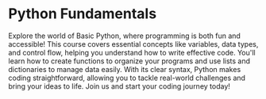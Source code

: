 # Python Fundamentals
Explore the world of Basic Python, where programming is both fun and accessible! This course covers essential concepts like variables, data types, and control flow, helping you understand how to write effective code. You'll learn how to create functions to organize your programs and use lists and dictionaries to manage data easily. With its clear syntax, Python makes coding straightforward, allowing you to tackle real-world challenges and bring your ideas to life. Join us and start your coding journey today!
